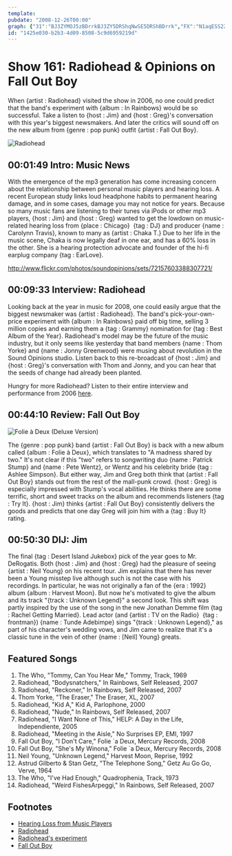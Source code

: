 ```yaml
---
template: 
pubdate: "2008-12-26T00:00"
graph: {"31":"BJ3ZYMOJ5zBDrrkBJ3ZY5DRShqNwSE5DRShBDrrk","FX":"N1aqESS22z0V8tkN1aqEN1aqEafRxC8mCfOBD1BV","21M":"N1JNYb6Ie5EHvxsb6Ie5BHm1Gdhnxe97qipX6cfdb6Ie5kT2t7","2C6":"5Kypak2OMvQaWc5k2OMv5KypaQaWc55KypafzLmOfzLmOnRQHA4MzclfzLmO"}
id: "1425e030-b2b3-4d09-8508-5c9d6959219d"
---
```






# Show 161: Radiohead & Opinions on Fall Out Boy

When {artist : Radiohead} visited the show in 2006, no one could predict that the band's experiment with {album : In Rainbows} would be so successful. Take a listen to {host : Jim} and {host : Greg}'s conversation with this year's biggest newsmakers. And later the critics will sound off on the new album from {genre : pop punk} outfit {artist : Fall Out Boy}.

![Radiohead](https://static.soundopinions.org/images/2008/radiohead1.jpg)



## 00:01:49 Intro: Music News

With the emergence of the mp3 generation has come increasing concern about the relationship between personal music players and hearing loss. A recent European study links loud headphone habits to permanent hearing damage, and in some cases, damage you may not notice for years. Because so many music fans are listening to their tunes via iPods or other mp3 players, {host : Jim} and {host : Greg} wanted to get the lowdown on music-related hearing loss from {place : Chicago}  {tag : DJ} and producer {name : Carolynn Travis}, known to many as {artist : Chaka T.} Due to her life in the music scene, Chaka is now legally deaf in one ear, and has a 60% loss in the other. She is a hearing protection advocate and founder of the hi-fi earplug company {tag : EarLove}.

http://www.flickr.com/photos/soundopinions/sets/72157603388307721/



## 00:09:33 Interview: Radiohead

Looking back at the year in music for 2008, one could easily argue that the biggest newsmaker was {artist : Radiohead}. The band's pick-your-own-price experiment with {album : In Rainbows} paid off big time, selling 3 million copies and earning them a {tag : Grammy} nomination for {tag : Best Album of the Year}. Radiohead's model may be the future of the music industry, but it only seems like yesterday that band members {name : Thom Yorke} and {name : Jonny Greenwood} were musing about revolution in the Sound Opinions studio. Listen back to this re-broadcast of {host : Jim} and {host : Greg}'s conversation with Thom and Jonny, and you can hear that the seeds of change had already been planted.

Hungry for more Radiohead? Listen to their entire interview and performance from 2006 [here](/show/30/).



## 00:44:10 Review: Fall Out Boy

![Folie à Deux (Deluxe Version)](https://static.soundopinions.org/assets/161/21M0.jpg)

The {genre : pop punk} band {artist : Fall Out Boy} is back with a new album called {album : Folie à Deux}, which translates to "A madness shared by two." It's not clear if this "two" refers to songwriting duo {name : Patrick Stump} and {name : Pete Wentz}, or Wentz and his celebrity bride {tag : Ashlee Simpson}. But either way, Jim and Greg both think that {artist : Fall Out Boy} stands out from the rest of the mall-punk crowd. {host : Greg} is especially impressed with Stump's vocal abilities. He thinks there are some terrific, short and sweet tracks on the album and recommends listeners {tag : Try It}. {host : Jim} thinks {artist : Fall Out Boy} consistently delivers the goods and predicts that one day Greg will join him with a {tag : Buy It} rating.



## 00:50:30 DIJ: Jim

The final {tag : Desert Island Jukebox} pick of the year goes to Mr. DeRogatis. Both {host : Jim} and {host : Greg} had the pleasure of seeing {artist : Neil Young} on his recent tour. Jim explains that there has never been a Young misstep live although such is not the case with his recordings. In particular, he was not originally a fan of the {era : 1992} album {album : Harvest Moon}. But now he's motivated to give the album and its track "{track : Unknown Legend}" a second look. This shift was partly inspired by the use of the song in the new Jonathan Demme film {tag : Rachel Getting Married}. Lead actor (and {artist : TV on the Radio}  {tag : frontman}) {name : Tunde Adebimpe} sings "{track : Unknown Legend}," as part of his character's wedding vows, and Jim came to realize that it's a classic tune in the vein of other {name : [Neil] Young} greats.



## Featured Songs

1. The Who, "Tommy, Can You Hear Me," Tommy, Track, 1969
2. Radiohead, "Bodysnatchers," In Rainbows, Self Released, 2007
3. Radiohead, "Reckoner," In Rainbows, Self Released, 2007
4. Thom Yorke, "The Eraser," The Eraser, XL, 2007
5. Radiohead, "Kid A," Kid A, Parlophone, 2000
6. Radiohead, "Nude," In Rainbows, Self Released, 2007
7. Radiohead, "I Want None of This," HELP: A Day in the Life, Independiente, 2005
8. Radiohead, "Meeting in the Aisle," No Surprises EP, EMI, 1997
9. Fall Out Boy, "I Don't Care," Folie `a Deux, Mercury Records, 2008
10. Fall Out Boy, "She's My Winona," Folie `a Deux, Mercury Records, 2008
11. Neil Young, "Unknown Legend," Harvest Moon, Reprise, 1992
12. Astrud Gilberto & Stan Getz, "The Telephone Song," Getz Au Go Go, Verve, 1964
13. The Who, "I've Had Enough," Quadrophenia, Track, 1973
14. Radiohead, "Weird FishesArpeggi," In Rainbows, Self Released, 2007



## Footnotes

- [Hearing Loss from Music Players](http://www.nytimes.com/2008/10/13/technology/13noise.html)
- [Radiohead](http://www.radiohead.com/)
- [Radiohead's experiment](http://www.npr.org/blogs/monitormix/2009/11/the_in_rainbows_experiment_did.html)
- [Fall Out Boy](http://falloutboy.com/)